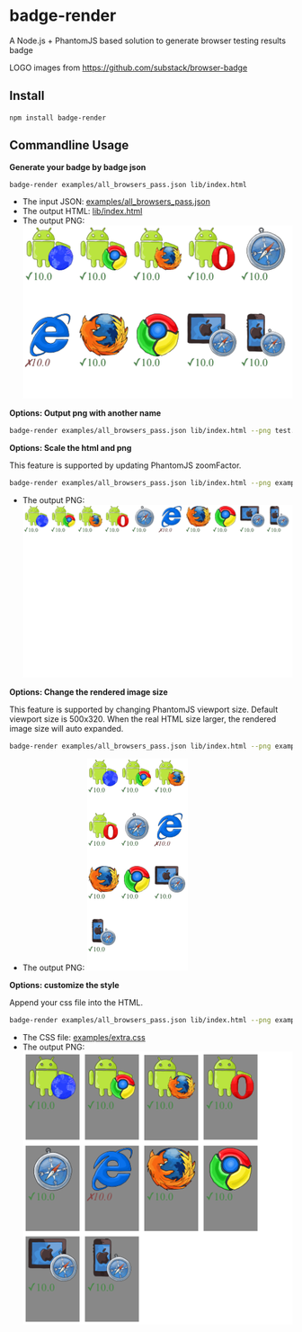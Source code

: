 badge-render
============

A Node.js + PhantomJS based solution to generate browser testing results badge


LOGO images from https://github.com/substack/browser-badge

Install
-------

```
npm install badge-render
```

Commandline Usage
-----------------

**Generate your badge by badge json**

```sh
badge-render examples/all_browsers_pass.json lib/index.html
```

* The input JSON: <a href="examples/all_browsers_pass.json">examples/all_browsers_pass.json</a>
* The output HTML: <a href="lib/index.html">lib/index.html</a>
* The output PNG: <img src="lib/index.html.png" />

**Options: Output png with another name**
```sh
badge-render examples/all_browsers_pass.json lib/index.html --png test.png
```

**Options: Scale the html and png**

This feature is supported by updating PhantomJS zoomFactor.

```sh
badge-render examples/all_browsers_pass.json lib/index.html --png examples/scale.png --scale 0.5
```

* The output PNG: <img src="examples/scale.png" />

**Options: Change the rendered image size**

This feature is supported by changing PhantomJS viewport size. Default viewport size is 500x320. When the real HTML size larger, the rendered image size will auto expanded.

```sh
badge-render examples/all_browsers_pass.json lib/index.html --png examples/small.png --scale 0.6 --width 180 --height 200
```

* The output PNG: <img src="examples/small.png" />

**Options: customize the style**

Append your css file into the HTML.

```sh
badge-render examples/all_browsers_pass.json lib/index.html --png examples/style.png --css examples/extra.css
```

* The CSS file: <a href="examples/extra.css">examples/extra.css</a>
* The output PNG: <img src="examples/style.png" />
